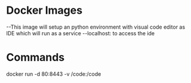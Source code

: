 # Docker Images
--This image will setup an python environment with visual code editor as IDE which will run as a service 
--localhost:<port> to access the ide 

# Commands 
docker run -d <imgid> 80:8443 -v /code:/code
